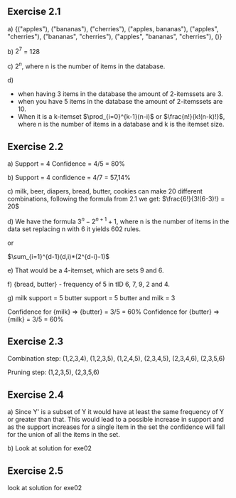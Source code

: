 ## Exercise 2.1
a) {("apples"), ("bananas"), ("cherries"), ("apples, bananas"), ("apples", "cherries"), ("bananas", "cherries"), ("apples", "bananas", "cherries"), ()}

b) $2^7$ = 128


c) $2^n$, where n is the number of items in the database.

d) 
- when having 3 items in the database the amount of 2-itemssets are 3.
- when you have 5 items in the database the amount of 2-itemssets are 10.
- When it is a k-itemset  $\prod_{i=0}^{k-1}(n-i)$ or $\frac{n!}{k!(n-k)!}$, where n is the number of items in a database and k is the itemset size.

## Exercise 2.2
a) 
Support = 4
Confidence = 4/5 = 80%

b)
Support = 4 
confidence = 4/7 = 57,14%

c)
milk, beer, diapers, bread, butter, cookies
can make 20 different combinations, following the formula from 2.1 we get:
$\frac{6!}{3!(6-3)!} = 20$



d)
We have the formula $3^n - 2^{n+1} + 1$, where n is the number of items in the data set replacing n with 6 it yields 602 rules.

or 

$\sum_{i=1}^{d-1}(d,i)*(2^{d-i}-1)$

e)
That would be a 4-itemset, which are sets 9 and 6.

f)
{bread, butter} - frequency of 5 in tID 6, 7, 9, 2 and 4.

g)
milk support = 5
butter support = 5
butter and milk = 3

Confidence for {milk} => {butter} = 3/5 = 60%
Confidence for {butter} => {milk} = 3/5 = 60%


## Exercise 2.3
Combination step: 
(1,2,3,4), (1,2,3,5), (1,2,4,5), (2,3,4,5), (2,3,4,6), (2,3,5,6)

Pruning step:
(1,2,3,5), (2,3,5,6)

## Exercise 2.4
a)
Since Y' is a subset of Y it would have at least the same frequency of Y or greater than that. This would lead to a possible increase in support and as the support increases for a single item in the set the confidence will fall for the union of all the items in the set.

b)
Look at solution for exe02

## Exercise 2.5
look at solution for exe02

